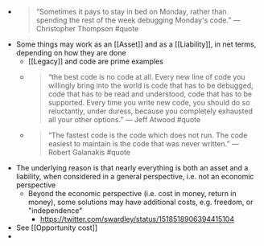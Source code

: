 - > “Sometimes it pays to stay in bed on Monday, rather than spending the rest of the week debugging Monday's code.” — Christopher Thompson #quote
- Some things may work as an [[Asset]] and as a [[Liability]], in net terms, depending on how they are done
	- [[Legacy]] and code are prime examples
	- > “the best code is no code at all. Every new line of code you willingly bring into the world is code that has to be debugged, code that has to be read and understood, code that has to be supported. Every time you write new code, you should do so reluctantly, under duress, because you completely exhausted all your other options.” — Jeff Atwood #quote
	- > “The fastest code is the code which does not run. The code easiest to maintain is the code that was never written.” — Robert Galanakis #quote
- The underlying reason is that nearly everything is both an asset and a liability, when considered in a general perspective, i.e. not an economic perspective
	- Beyond the economic perspective (i.e. cost in money, return in money), some solutions may have additional costs, e.g. freedom, or "independence"
		- https://twitter.com/swardley/status/1518518906394415104
- See [[Opportunity cost]]
-